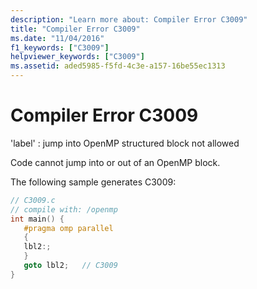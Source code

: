 ```yaml
---
description: "Learn more about: Compiler Error C3009"
title: "Compiler Error C3009"
ms.date: "11/04/2016"
f1_keywords: ["C3009"]
helpviewer_keywords: ["C3009"]
ms.assetid: aded5985-f5fd-4c3e-a157-16be55ec1313
---
```

# Compiler Error C3009

'label' : jump into OpenMP structured block not allowed

Code cannot jump into or out of an OpenMP block.

The following sample generates C3009:

```c
// C3009.c
// compile with: /openmp
int main() {
   #pragma omp parallel
   {
   lbl2:;
   }
   goto lbl2;   // C3009
}
```
